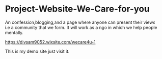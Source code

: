 # Project-Website-We-Care-for-you
An confession,blogging,and a page where anyone can present their views i.e a community that we form.
It will work as a ngo in which we help people mentally.

https://divsam9052.wixsite.com/wecare4u-1 

This is my demo site just visit it. 
